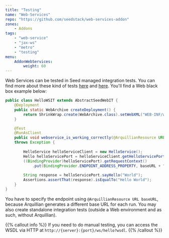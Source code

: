 ```yaml
---
title: "Testing"
name: "Web-Services"
repo: "https://github.com/seedstack/web-services-addon"
zones:
    - Addons
tags:
    - "web-service"
    - "jax-ws"
    - "metro"
    - "testing"
menu:
    AddonWebServices:
        weight: 60
---
```


Web Services can be tested in Seed managed integration tests. You can find more about these kind of tests 
[here](../../testing/integration) and [here](../../testing/integration-web). You'll find a Web black box example below:

```java
public class HelloWSIT extends AbstractSeedWebIT {
    @Deployment
    public static WebArchive createDeployment() {
        return ShrinkWrap.create(WebArchive.class).setWebXML("WEB-INF/web.xml");
    }

    @Test
    @RunAsClient
    public void webservice_is_working_correctly(@ArquillianResource URL baseURL)
    throws Exception {
    
        HelloService helloServiceClient = new HelloService();
        Hello helloServicePort = helloServiceClient.getHelloServicePort();
        ((BindingProvider)helloServicePort).getRequestContext()
            .put(BindingProvider.ENDPOINT_ADDRESS_PROPERTY, baseURL + "ws/hello");
        
        String response = helloServicePort.sayHello("World");
        Assertions.assertThat(response).isEqualTo("Hello World");
    }
}
```

You have to specify the endpoint using `@ArquillianResource URL baseURL`, because Arquillian generates
a different base URL for each run. You may also create standalone integration tests (outside a Web environment and as such, 
without Arquillian). 

{{% callout info %}} 
If you need to do manual testing, you can access the WSDL via HTTP at `http://{server}:{port}/ws/hello?wsdl`.
{{% /callout %}}
